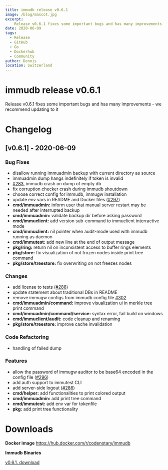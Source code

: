 ```yaml
---
title: immudb release v0.6.1
image: /blog/mascot.jpg
excerpt: 
    Release v0.6.1 fixes some important bugs and has many improvements - we recommend updating to it 
date: 2020-06-09
tags: 
  - Release
  - GitHub
  - Go
  - Dockerhub
  - Community
author: Dennis
location: Switzerland
---
```


# immudb release v0.6.1

Release v0.6.1 fixes some important bugs and has many improvements - we recommend updating to it

# Changelog

<a name="v0.6.1"></a>
## [v0.6.1] - 2020-06-09
### Bug Fixes
- disallow running immuadmin backup with current directory as source
- immuadmin dump hangs indefinitely if token is invalid
- [#283](https://github.com/codenotary/immudb/issues/283), immudb crash on dump of empty db
- fix corruption checker crash during immudb shoutdown
- choose correct config for immudb, immugw installation
- update env vars in README and Docker files ([#297](https://github.com/codenotary/immudb/issues/297))
- **cmd/immuadmin:** inform user that manual server restart may be needed after interrupted backup
- **cmd/immuadmin:** validate backup dir before asking password
- **cmd/immuclient:** add version sub-command to immuclient interractive mode
- **cmd/immuclient:** nil pointer when audit-mode used with immudb running as daemon
- **cmd/immutest:** add new line at the end of output message
- **pkg/ring:** return nil on inconsistent access to buffer rings elements
- **pkg/store:** fix visualization of not frozen nodes inside print tree command
- **pkg/store/treestore:** fix overwriting on not freezes nodes

### Changes
- add license to tests ([#288](https://github.com/codenotary/immudb/issues/288))
- update statement about traditional DBs in README
- remove immugw configs from immudb config file [#302](https://github.com/codenotary/immudb/issues/302)
- **cmd/immuadmin/command:** improve visualization ui in merkle tree print command
- **cmd/immuadmin/command/service:** syntax error, fail build on windows
- **cmd/immuclient/audit:** code cleanup and renaming
- **pkg/store/treestore:** improve cache invalidation

### Code Refactoring
- handling of failed dump

### Features
- allow the password of immugw auditor to be base64 encoded in the config file ([#296](https://github.com/codenotary/immudb/issues/296))
- add auth support to immutest CLI
- add server-side logout ([#286](https://github.com/codenotary/immudb/issues/286))
- **cmd/helper:** add functionalities to print colored output
- **cmd/immuadmin:** add print tree command
- **cmd/immutest:** add env var for tokenfile
- **pkg:** add print tree functionality

# Downloads

**Docker image**
https://hub.docker.com/r/codenotary/immudb

**Immudb Binaries**

[v0.6.1. download](https://github.com/codenotary/immudb/releases/tag/v0.6.1)
